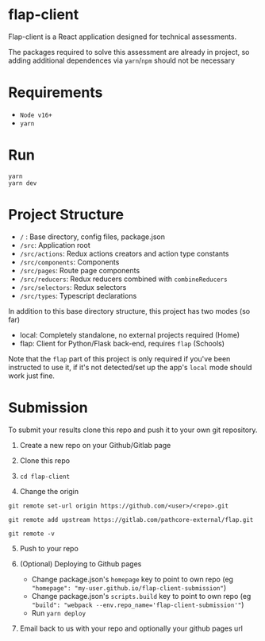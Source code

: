# flap-client

Flap-client is a React application designed for technical assessments.

The packages required to solve this assessment are already in project, so adding additional dependences via `yarn`/`npm` should not be necessary

# Requirements

- `Node v16+`
- `yarn`

# Run

```
yarn
yarn dev
```

# Project Structure

- `/` : Base directory, config files, package.json
- `/src`: Application root
- `/src/actions`: Redux actions creators and action type constants
- `/src/components`: Components
- `/src/pages`: Route page components
- `/src/reducers`: Redux reducers combined with `combineReducers`
- `/src/selectors`: Redux selectors
- `/src/types`: Typescript declarations

In addition to this base directory structure, this project has two modes (so far)

- local: Completely standalone, no external projects required (Home)
- flap: Client for Python/Flask back-end, requires `flap` (Schools)

Note that the `flap` part of this project is only required if you've been instructed to use it, if it's not detected/set up the app's `local` mode should work just fine.

# Submission

To submit your results clone this repo and push it to your own git repository.

1. Create a new repo on your Github/Gitlab page

2. Clone this repo

3. `cd flap-client`

4. Change the origin

```
git remote set-url origin https://github.com/<user>/<repo>.git

git remote add upstream https://gitlab.com/pathcore-external/flap.git

git remote -v
```

5. Push to your repo

6. (Optional) Deploying to Github pages

   - Change package.json's `homepage` key to point to own repo (eg `"homepage": "my-user.github.io/flap-client-submission"`)
   - Change package.json's `scripts.build` key to point to own repo (eg `"build": "webpack --env.repo_name='flap-client-submission'"`)
   - Run `yarn deploy`

7. Email back to us with your repo and optionally your github pages url
